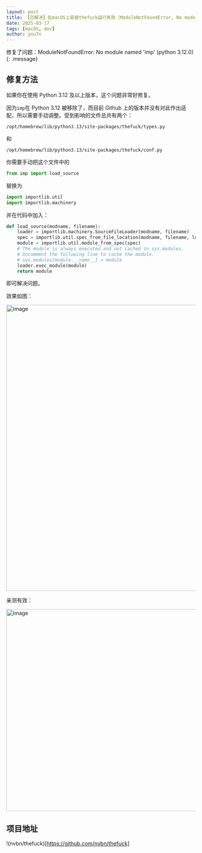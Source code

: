 ```yaml
---
layout: post
title: 【已解决】在macOS上安装thefuck运行失败（ModuleNotFoundError, No module named 'imp'）
date: 2025-03-17
tags: [macOS, dev]
author: you7n
---
```

修复了问题：ModuleNotFoundError: No module named 'imp' (python 3.12.0)
{: .message}

## 修复方法

如果你在使用 Python 3.12 及以上版本，这个问题非常好修复。

因为```imp```在 Python 3.12 被移除了，而目前 Github 上的版本并没有对此作出适配，所以需要手动调整。受到影响的文件总共有两个：

```
/opt/homebrew/lib/python3.13/site-packages/thefuck/types.py
```
和
```
/opt/homebrew/lib/python3.13/site-packages/thefuck/conf.py
```
你需要手动把这个文件中的

```python
from imp import load_source
```
替换为
```python
import importlib.util
import importlib.machinery
```
并在代码中加入：
```python
def load_source(modname, filename):
    loader = importlib.machinery.SourceFileLoader(modname, filename)
    spec = importlib.util.spec_from_file_location(modname, filename, loader=loader)
    module = importlib.util.module_from_spec(spec)
    # The module is always executed and not cached in sys.modules.
    # Uncomment the following line to cache the module.
    # sys.modules[module.__name__] = module
    loader.exec_module(module)
    return module
```
即可解决问题。

效果如图：

<img width="760" alt="image" src="https://github.com/user-attachments/assets/78f077a3-623d-4fba-b7b9-3f144889eb40" />

亲测有效：

<img width="537" alt="image" src="https://github.com/user-attachments/assets/00a32c26-444a-4bf5-8a7f-d97b4932147b" />

## 项目地址

!(nvbn/thefuck)[https://github.com/nvbn/thefuck]

